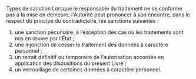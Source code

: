 Types de sanction
Lorsque le responsable du traitement ne se conforme pas à la mise en demeure, l'Autorité peut prononcer à son encontre, dans le respect du principe du contradictoire, les sanctions suivantes :
1. une sanction pécuniaire, à l’exception des cas où les traitements sont mis en œuvre par l’État ;
1. une injonction de cesser le traitement des données à caractère personnel ;
1. un retrait définitif ou temporaire de l’autorisation accordée en application des dispositions du présent Livre ;
1. un verrouillage de certaines données à caractère personnel.